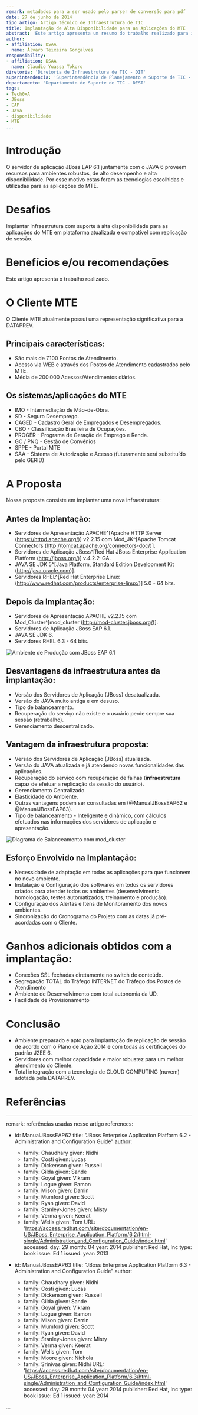 ```yaml
---
remark: metadados para a ser usado pelo parser de conversão para pdf
date: 27 de junho de 2014
tipo_artigo: Artigo técnico de Infraestrutura de TIC
title: Implantação de Alta Disponibilidade para as Aplicações do MTE
abstract: 'Este artigo apresenta um resumo do trabalho realizado para implantar o ambiente de alta disponibilidade para as aplicações do MTE, utilizando JBoss EAP 6.1 e JAVA 6.'
author:
- affiliation: DSAA
  name: Álvaro Teixeira Gonçalves
responsibility:
- affiliation: DSAA
  name: Claudio Yuassa Tokoro
diretoria: 'Diretoria de Infraestrutura de TIC - DIT'
superintendencia: 'Superintendência de Planejamento e Suporte de TIC - SUPS'
departamento: 'Departamento de Suporte de TIC - DEST'
tags:
- Tech0xA
- JBoss
- EAP
- Java
- disponibilidade
- MTE
...
```


Introdução
==========

O servidor de aplicação JBoss EAP 6.1 juntamente com o JAVA 6 proveem recursos para ambientes robustos, de alto desempenho e alta disponibilidade. Por esse motivo estas foram as tecnologias escolhidas e utilizadas para as aplicações do MTE.

Desafios
========

Implantar infraestrutura com suporte à alta disponibilidade para as aplicações do MTE em plataforma atualizada e compatível com replicação de sessão.

Benefícios e/ou recomendações
=============================

Este artigo apresenta o trabalho realizado.

O Cliente MTE
=============

O Cliente MTE atualmente possui uma representação significativa para a DATAPREV.

Principais características:
---------------------------

- São mais de 7.100 Pontos de Atendimento.
- Acesso via WEB e através dos Postos de Atendimento cadastrados pelo MTE. 
- Média de 200.000 Acessos/Atendimentos diários.

Os sistemas/aplicações do MTE
-----------------------------

- IMO - Intermediação de Mão-de-Obra.
- SD - Seguro Desemprego.
- CAGED - Cadastro Geral de Empregados e Desempregados.
- CBO - Classificação Brasileira de Ocupações.
- PROGER - Programa de Geração de Emprego e Renda.
- GC / PNQ - Gestão de Convênios
- SPPE - Portal MTE
- SAA - Sistema de Autorização e Acesso (futuramente será substituído pelo GERID)

A Proposta
==========
 
Nossa proposta consiste em implantar uma nova infraestrutura:

Antes da Implantação:
---------------------

- Servidores de Apresentação APACHE^[Apache HTTP Server (<https://httpd.apache.org/>)] v2.2.15 com Mod_JK^[Apache Tomcat Connectors (http://tomcat.apache.org/connectors-doc/)].
- Servidores de Aplicação JBoss^[Red Hat JBoss Enterprise Application Platform (<http://jboss.org/>)] v.4.2.2-GA. 
- JAVA SE JDK 5^[Java Platform, Standard Edition Development Kit (<http://java.oracle.com>)].
- Servidores RHEL^[Red Hat Enterprise Linux (<http://www.redhat.com/products/enterprise-linux/>)] 5.0 - 64 bits.

Depois da Implantação:
----------------------

- Servidores de Apresentação APACHE v2.2.15 com Mod_Cluster^[mod_cluster (<http://mod-cluster.jboss.org/>)].
- Servidores de Aplicação JBoss EAP 6.1. 
- JAVA SE JDK 6.
- Servidores RHEL 6.3 - 64 bits.

![Ambiente de Produção com JBoss EAP 6.1](imagens/jb61.jpg)

Desvantagens da infraestrutura antes da implantação:
----------------------------------------------------

- Versão dos Servidores de Aplicação (JBoss) desatualizada.
- Versão do JAVA muito antiga e em desuso.
- Tipo de balanceamento.
- Recuperação do serviço não existe e o usuário perde sempre sua sessão (retrabalho).
- Gerenciamento descentralizado.

Vantagem da infraestrutura proposta:
------------------------------------

- Versão dos Servidores de Aplicação (JBoss) atualizada.
- Versão do JAVA atualizada e já atendendo novas funcionalidades das aplicações.
- Recuperação do serviço com recuperação de falhas (**infraestrutura** capaz de efetuar a replicação da sessão do usuário).
- Gerenciamento Centralizado.
- Elasticidade do Ambiente.
- Outras vantagens podem ser consultadas em 
 (@ManualJBossEAP62 e @ManualJBossEAP63).
 - Tipo de balanceamento - Inteligente e dinâmico, com cálculos efetuados nas informações dos servidores de aplicação e apresentação.
 
![Diagrama de Balanceamento com mod_cluster](imagens/modcluster.jpg)

Esforço Envolvido na Implantação:
---------------------------------

- Necessidade de adaptação em todas as aplicações para que funcionem no novo ambiente.
- Instalação e Configuração dos softwares em todos os servidores criados para atender todos os ambientes (desenvolvimento, homologação, testes automatizados, treinamento e produção).
- Configuração dos Alertas e Itens de Monitoramento dos novos ambientes.
- Sincronização do Cronograma do Projeto com as datas já pré-acordadas com o Cliente.

Ganhos adicionais obtidos com a implantação:
============================================

- Conexões SSL fechadas diretamente no switch de conteúdo.
- Segregação TOTAL do Tráfego INTERNET do Tráfego dos Postos de Atendimento
- Ambiente de Desenvolvimento com total autonomia da UD.
- Facilidade de Provisionamento

Conclusão
=========

- Ambiente preparado e apto para implantação de replicação de sessão de acordo com o Plano de Ação 2014 e com todas as certificações do padrão J2EE 6.
- Servidores com melhor capacidade e maior robustez para um melhor atendimento do Cliente.
- Total integração com a tecnologia de CLOUD COMPUTING (nuvem) adotada pela DATAPREV.

Referências
===========

---
remark: referências usadas nesse artigo
references:
- id: ManualJBossEAP62
  title: "JBoss Enterprise Application Platform 6.2 - Administration and Configuration Guide"
  author:
  - family: Chaudhary
    given: Nidhi
  - family: Costi 
    given: Lucas
  - family: Dickenson
    given: Russell
  - family: Gilda
    given: Sande
  - family: Goyal
    given: Vikram
  - family: Logue
    given: Eamon
  - family: Mison
    given: Darrin
  - family: Mumford
    given: Scott
  - family: Ryan
    given: David
  - family: Stanley-Jones
    given: Misty
  - family: Verma
    given: Keerat
  - family: Wells
    given: Tom
  URL: 'https://access.redhat.com/site/documentation/en-US/JBoss_Enterprise_Application_Platform/6.2/html-single/Administration_and_Configuration_Guide/index.html'
  accessed:
    day: 29
    month: 04
    year: 2014
  publisher: Red Hat, Inc
  type: book
  issue: Ed 1
  issued:
    year: 2013

- id: ManualJBossEAP63
  title: "JBoss Enterprise Application Platform 6.3 - Administration and Configuration Guide"
  author:
  - family: Chaudhary
    given: Nidhi
  - family: Costi 
    given: Lucas
  - family: Dickenson
    given: Russell
  - family: Gilda
    given: Sande
  - family: Goyal
    given: Vikram
  - family: Logue
    given: Eamon
  - family: Mison
    given: Darrin
  - family: Mumford
    given: Scott
  - family: Ryan
    given: David
  - family: Stanley-Jones
    given: Misty
  - family: Verma
    given: Keerat
  - family: Wells
    given: Tom
  - family: Moore
    given: Nichola
  - family: Srinivas
    given: Nidhi
  URL: 'https://access.redhat.com/site/documentation/en-US/JBoss_Enterprise_Application_Platform/6.3/html-single/Administration_and_Configuration_Guide/index.html'
  accessed:
    day: 29
    month: 04
    year: 2014
  publisher: Red Hat, Inc
  type: book
  issue: Ed 1
  issued:
    year: 2014

...